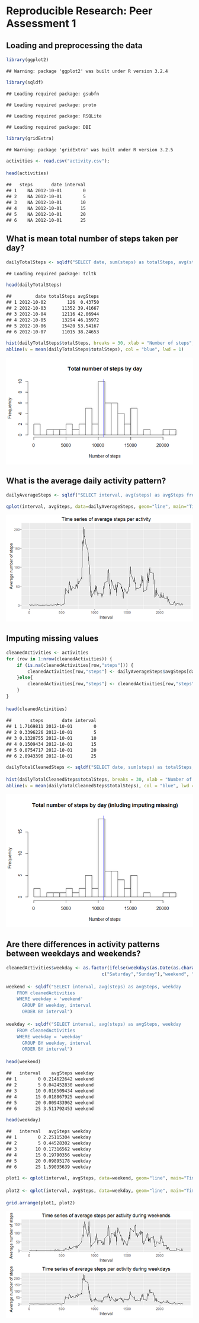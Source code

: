 # Reproducible Research: Peer Assessment 1


## Loading and preprocessing the data


```r
library(ggplot2)
```

```
## Warning: package 'ggplot2' was built under R version 3.2.4
```

```r
library(sqldf)
```

```
## Loading required package: gsubfn
```

```
## Loading required package: proto
```

```
## Loading required package: RSQLite
```

```
## Loading required package: DBI
```

```r
library(gridExtra)
```

```
## Warning: package 'gridExtra' was built under R version 3.2.5
```

```r
activities <- read.csv("activity.csv");

head(activities)
```

```
##   steps       date interval
## 1    NA 2012-10-01        0
## 2    NA 2012-10-01        5
## 3    NA 2012-10-01       10
## 4    NA 2012-10-01       15
## 5    NA 2012-10-01       20
## 6    NA 2012-10-01       25
```

## What is mean total number of steps taken per day?



```r
dailyTotalSteps <- sqldf("SELECT date, sum(steps) as totalSteps, avg(steps) as avgSteps from activities where steps != 'NA' group by date")
```

```
## Loading required package: tcltk
```

```r
head(dailyTotalSteps)
```

```
##         date totalSteps avgSteps
## 1 2012-10-02        126  0.43750
## 2 2012-10-03      11352 39.41667
## 3 2012-10-04      12116 42.06944
## 4 2012-10-05      13294 46.15972
## 5 2012-10-06      15420 53.54167
## 6 2012-10-07      11015 38.24653
```


```r
hist(dailyTotalSteps$totalSteps, breaks = 30, xlab = "Number of steps", main = "Total number of steps by day")
abline(v = mean(dailyTotalSteps$totalSteps), col = "blue", lwd = 1)
```

![](PA1_template_files/figure-html/histogram-1.png)

## What is the average daily activity pattern?


```r
dailyAverageSteps <- sqldf("SELECT interval, avg(steps) as avgSteps from activities where steps != 'NA' group by interval")
```

```r
qplot(interval, avgSteps, data=dailyAverageSteps, geom="line", main="Time series of average steps per activity", xlab = "Interval", ylab = "Average number of steps")
```

![](PA1_template_files/figure-html/scatterplot-1.png)

## Imputing missing values


```r
cleanedActivities <- activities
for (row in 1:nrow(cleanedActivities)) {
	if (is.na(cleanedActivities[row,"steps"])) {
		cleanedActivities[row,"steps"] <- dailyAverageSteps$avgSteps[dailyAverageSteps$interval == cleanedActivities[row,"interval"]]
	}else{
		cleanedActivities[row,"steps"] <- cleanedActivities[row,"steps"]
	}
}

head(cleanedActivities)
```

```
##       steps       date interval
## 1 1.7169811 2012-10-01        0
## 2 0.3396226 2012-10-01        5
## 3 0.1320755 2012-10-01       10
## 4 0.1509434 2012-10-01       15
## 5 0.0754717 2012-10-01       20
## 6 2.0943396 2012-10-01       25
```


```r
dailyTotalCleanedSteps <- sqldf("SELECT date, sum(steps) as totalSteps, avg(steps) as avgSteps from cleanedActivities where steps != 'NA' group by date")

hist(dailyTotalCleanedSteps$totalSteps, breaks = 30, xlab = "Number of steps", main = "Total number of steps by day (inluding imputing missing)")
abline(v = mean(dailyTotalCleanedSteps$totalSteps), col = "blue", lwd = 1)
```

![](PA1_template_files/figure-html/histogram2-1.png)

## Are there differences in activity patterns between weekdays and weekends?


```r
cleanedActivities$weekday <- as.factor(ifelse(weekdays(as.Date(as.character(cleanedActivities$date))) %in% 
                                    c("Saturday","Sunday"),"weekend", "weekday"))

weekend <- sqldf("SELECT interval, avg(steps) as avgSteps, weekday
    FROM cleanedActivities
    WHERE weekday = 'weekend'
      GROUP BY weekday, interval
      ORDER BY interval")
      
weekday <- sqldf("SELECT interval, avg(steps) as avgSteps, weekday
    FROM cleanedActivities
    WHERE weekday = 'weekday'
      GROUP BY weekday, interval
      ORDER BY interval")

head(weekend)
```

```
##   interval    avgSteps weekday
## 1        0 0.214622642 weekend
## 2        5 0.042452830 weekend
## 3       10 0.016509434 weekend
## 4       15 0.018867925 weekend
## 5       20 0.009433962 weekend
## 6       25 3.511792453 weekend
```

```r
head(weekday)
```

```
##   interval   avgSteps weekday
## 1        0 2.25115304 weekday
## 2        5 0.44528302 weekday
## 3       10 0.17316562 weekday
## 4       15 0.19790356 weekday
## 5       20 0.09895178 weekday
## 6       25 1.59035639 weekday
```


```r
plot1 <- qplot(interval, avgSteps, data=weekend, geom="line", main="Time series of average steps per activity during weekends", xlab = "Interval", ylab = "Average number of steps")

plot2 <- qplot(interval, avgSteps, data=weekday, geom="line", main="Time series of average steps per activity during weekdays", xlab = "Interval", ylab = "Average number of steps")

grid.arrange(plot1, plot2)
```

![](PA1_template_files/figure-html/weekdayplot-1.png)
